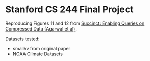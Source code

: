 # Stanford CS 244 Final Project

Reproducing Figures 11 and 12 from [Succinct: Enabling Queries on Compressed Data (Agarwal et al)](https://www.usenix.org/system/files/conference/nsdi15/nsdi15-paper-agarwal.pdf).

Datasets tested:
- smallkv from original paper
- NOAA Climate Datasets
